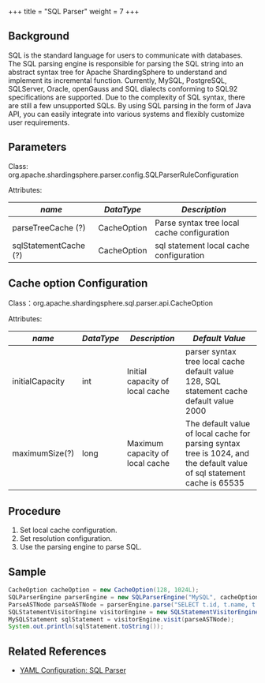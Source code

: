 +++
title = "SQL Parser"
weight = 7
+++

## Background

SQL is the standard language for users to communicate with databases. The SQL parsing engine is responsible for parsing the SQL string into an abstract syntax tree for Apache ShardingSphere to understand and implement its incremental function.
Currently, MySQL, PostgreSQL, SQLServer, Oracle, openGauss and SQL dialects conforming to SQL92 specifications are supported. Due to the complexity of SQL syntax, there are still a few unsupported SQLs.
By using SQL parsing in the form of Java API, you can easily integrate into various systems and flexibly customize user requirements.

## Parameters

Class: org.apache.shardingsphere.parser.config.SQLParserRuleConfiguration

Attributes:

| *name*                     | *DataType*  | *Description*                               |
|----------------------------|-------------|---------------------------------------------|
| parseTreeCache (?)         | CacheOption | Parse syntax tree local cache configuration |
| sqlStatementCache (?)      | CacheOption | sql statement local cache configuration     |

## Cache option Configuration

Class：org.apache.shardingsphere.sql.parser.api.CacheOption

Attributes:

| *name*          | *DataType* | *Description*                   | *Default Value*                                                                                                         |
|-----------------|------------|---------------------------------|-------------------------------------------------------------------------------------------------------------------------|
| initialCapacity | int        | Initial capacity of local cache | parser syntax tree local cache default value 128, SQL statement cache default value 2000                                |
| maximumSize(?)  | long       | Maximum capacity of local cache | The default value of local cache for parsing syntax tree is 1024, and the default value of sql statement cache is 65535 |

## Procedure

1. Set local cache configuration.
2. Set resolution configuration.
3. Use the parsing engine to parse SQL.
   
## Sample

```java
CacheOption cacheOption = new CacheOption(128, 1024L);
SQLParserEngine parserEngine = new SQLParserEngine("MySQL", cacheOption);
ParseASTNode parseASTNode = parserEngine.parse("SELECT t.id, t.name, t.age FROM table1 AS t ORDER BY t.id DESC;", false);
SQLStatementVisitorEngine visitorEngine = new SQLStatementVisitorEngine("MySQL");
MySQLStatement sqlStatement = visitorEngine.visit(parseASTNode);
System.out.println(sqlStatement.toString());
```
   
## Related References
- [YAML Configuration: SQL Parser](/en/user-manual/shardingsphere-jdbc/yaml-config/rules/sql-parser/)
